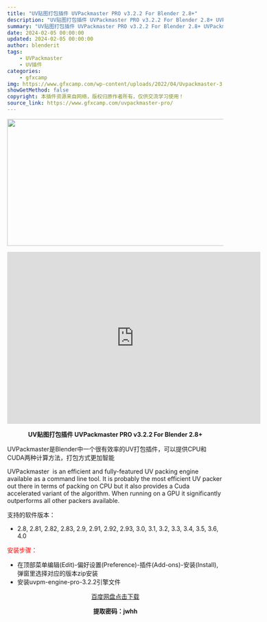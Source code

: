 ```yaml
---
title: "UV贴图打包插件 UVPackmaster PRO v3.2.2 For Blender 2.8+"
description: "UV贴图打包插件 UVPackmaster PRO v3.2.2 For Blender 2.8+ UVPackmaster是Blender中一个很有效率的UV打包插件，可以提供CPU和CUDA两种计..."
summary: "UV贴图打包插件 UVPackmaster PRO v3.2.2 For Blender 2.8+ UVPackmaster是Blender中一个很有效率的UV打包插件，可以提供CPU和CUDA两种计..."
date: 2024-02-05 00:00:00
updated: 2024-02-05 00:00:00
author: blenderit
tags: 
    - UVPackmaster
    - UV插件
categories:
    - gfxcamp
img: https://www.gfxcamp.com/wp-content/uploads/2022/04/Uvpackmaster-3.jpg
showGetMethod: false
copyright: 本插件资源来自网络，版权归原作者所有，仅供交流学习使用！
source_link: https://www.gfxcamp.com/uvpackmaster-pro/
---
```

<div><p><img decoding="async" class="aligncenter size-full wp-image-105663" src="https://www.gfxcamp.com/wp-content/uploads/2022/04/Uvpackmaster-3.jpg" data-src="https://www.gfxcamp.com/wp-content/uploads/2022/04/Uvpackmaster-3.jpg" alt="" width="590" height="295" data-srcset="https://www.gfxcamp.com/wp-content/uploads/2022/04/Uvpackmaster-3.jpg 590w, https://www.gfxcamp.com/wp-content/uploads/2022/04/Uvpackmaster-3-150x75.jpg 150w" data-sizes="(max-width: 590px) 100vw, 590px"></p><p style="text-align: center;"><iframe loading="lazy" src="https://player.youku.com/embed/XNDkyNzUwNzg4OA==" width="590" height="400" frameborder="0" allowfullscreen="allowfullscreen"></iframe></p><p style="text-align: center;"><strong>UV贴图打包插件 UVPackmaster PRO v3.2.2 For Blender 2.8+</strong></p><p style="text-align: left;">UVPackmaster是Blender中一个很有效率的UV打包插件，可以提供CPU和CUDA两种计算方法，打包方式更加智能</p><p style="text-align: left;">UVPackmaster  is an efficient and fully-featured UV packing engine available as a command line tool. It is probably the most efficient UV packer out there in terms of packing on CPU but it also provides a Cuda accelerated variant of the algorithm. When running on a GPU it significantly outperforms all other packers available.</p><p>支持的软件版本：</p><ul>
<li>2.8, 2.81, 2.82, 2.83, 2.9, 2.91, 2.92, 2.93, 3.0, 3.1, 3.2, 3.3, 3.4, 3.5, 3.6, 4.0</li>
</ul><p style="text-align: left;"><span style="color: #ff0000;">安装步骤：</span></p><ul>
<li>在顶部菜单编辑(Edit)-偏好设置(Preference)-插件(Add-ons)-安装(Install),弹窗里选择对应的版本zip安装</li>
<li>安装uvpm-engine-pro-3.2.2引擎文件</li>
</ul><p style="text-align: center;"><a class="maxbutton-3 maxbutton maxbutton-baidu" target="_blank" rel="noopener" href="https://pan.baidu.com/s/1UlmEUyXpXPvP5VZ9T--3cw?pwd=jwhh"><span class="mb-text">百度网盘点击下载</span></a></p><p style="text-align: center;"><strong>提取密码：jwhh</strong></p></div>